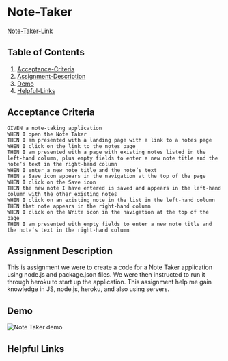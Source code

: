 # Note-Taker

[Note-Taker-Link](https://rocky-dawn-47436.herokuapp.com/)

## Table of Contents
1. [Acceptance-Criteria](##Acceptance-Criteria)
2. [Assignment-Description](##Assignment-Description)
3. [Demo](##Demo)
4. [Helpful-Links](##Helpful-Links)

## Acceptance Criteria

```
GIVEN a note-taking application
WHEN I open the Note Taker
THEN I am presented with a landing page with a link to a notes page
WHEN I click on the link to the notes page
THEN I am presented with a page with existing notes listed in the left-hand column, plus empty fields to enter a new note title and the note’s text in the right-hand column
WHEN I enter a new note title and the note’s text
THEN a Save icon appears in the navigation at the top of the page
WHEN I click on the Save icon
THEN the new note I have entered is saved and appears in the left-hand column with the other existing notes
WHEN I click on an existing note in the list in the left-hand column
THEN that note appears in the right-hand column
WHEN I click on the Write icon in the navigation at the top of the page
THEN I am presented with empty fields to enter a new note title and the note’s text in the right-hand column
```

## Assignment Description
This is assignment we were to create a code for a Note Taker application using node.js and package.json files. We were then instructed to run it through heroku to start up the application. This assignment help me gain knowledge in JS, node.js, heroku, and also using servers.

## Demo
![Note Taker demo](images/ntd.gif)
## Helpful Links
